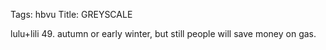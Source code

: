 Tags: hbvu
Title: GREYSCALE
  
lulu+lili 49. autumn or early winter, but still people will save money on gas.